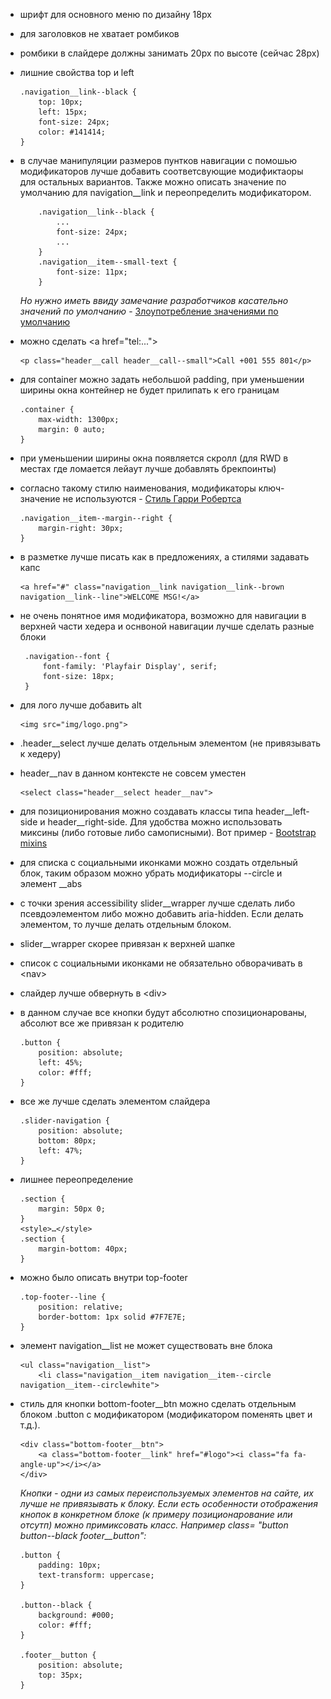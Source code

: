 * шрифт для основного меню по дизайну 18px
* для заголовков не хватает ромбиков
* ромбики в слайдере должны занимать 20px по высоте (сейчас 28px)
* лишние свойства top и left
    ```
    .navigation__link--black {
        top: 10px;
        left: 15px;
        font-size: 24px;
        color: #141414;
    }
    ```
* в случае манипуляции размеров пунтков навигации с помошью модификаторов лучше добавить соответсвующие модификтаоры для остальных вариантов.
Также можно описать значение по умолчанию для navigation__link и переопределить модификатором.
    ```
        .navigation__link--black {
            ...
            font-size: 24px;
            ...
        }
        .navigation__item--small-text {
            font-size: 11px;
        }
    ```

     _Но нужно иметь ввиду замечание разработчиков касательно значений по умолчанию_ - [Злоупотребление значениями по умолчанию](https://ru.bem.info/articles/19-bem-principles/#Злоупотребление-значениями-по-умолчанию)

* можно сделать \<a href="tel:..."></a>
    ```
    <p class="header__call header__call--small">Call +001 555 801</p>
    ```
* для container можно задать небольшой padding, при уменьшении ширины окна контейнер не будет прилипать к его границам
    ```
    .container {
        max-width: 1300px;
        margin: 0 auto;
    }
    ```
* при уменьшении ширины окна появляется скролл (для RWD в местах где ломается лейаут лучше добавлять брекпоинты)
* согласно такому стилю наименования, модификаторы ключ-значение не используются - [Стиль Гарри Робертса](https://ru.bem.info/methodology/naming-convention/#Стиль-Гарри-Робертса)
    ```
    .navigation__item--margin--right {
        margin-right: 30px;
    }
    ```
* в разметке лучше писать как в предложениях, а стилями задавать капс
    ```
    <a href="#" class="navigation__link navigation__link--brown navigation__link--line">WELCOME MSG!</a>
    ```
* не очень понятное имя модификатора, возможно для навигации в верхней части хедера и оснвоной навигации лучше сделать разные блоки
    ```
     .navigation--font {
         font-family: 'Playfair Display', serif;
         font-size: 18px;
     }
    ```
* для лого лучше добавить alt
    ```
    <img src="img/logo.png">
    ```
* .header__select лучше делать отдельным элементом (не привязывать к хедеру)
* header__nav в данном контексте не совсем уместен
    ```
    <select class="header__select header__nav">
    ```
* для позиционирования можно создавать классы типа header__left-side и header__right-side. Для удобства можно использовать миксины (либо готовые либо самописными).
Вот пример - [Bootstrap mixins](https://github.com/twbs/bootstrap/blob/master/less/mixins/grid-framework.less)
* для списка с социальными иконками можно создать отдельный блок, таким образом можно убрать модификаторы --circle и элемент __abs
* с точки зрения accessibility slider__wrapper лучше сделать либо псевдоэлементом либо можно добавить aria-hidden. Если делать элементом, то лучше делать отдельным блоком.
* slider__wrapper скорее привязан к верхней шапке
* список с социальными иконками не обязательно обворачивать в \<nav>
* слайдер лучше обвернуть в \<div>
* в данном случае все кнопки будут абсолютно спозиционарованы, абсолют все же привязан к родителю
    ```
    .button {
        position: absolute;
        left: 45%;
        color: #fff;
    }
    ```
* все же лучше сделать элементом слайдера
    ```
    .slider-navigation {
        position: absolute;
        bottom: 80px;
        left: 47%;
    }
    ```
* лишнее переопределение
    ```
    .section {
        margin: 50px 0;
    }
    <style>…</style>
    .section {
        margin-bottom: 40px;
    }
    ```
* можно было описать внутри top-footer
    ```
    .top-footer--line {
        position: relative;
        border-bottom: 1px solid #7F7E7E;
    }
    ```
* элемент navigation__list не может существовать вне блока
    ```
    <ul class="navigation__list">
        <li class="navigation__item navigation__item--circle navigation__item--circlewhite">
    ```
* стиль для кнопки bottom-footer__btn можно сделать отдельным блоком .button с модификатором (модификатором поменять цвет и т.д.).
    ```
    <div class="bottom-footer__btn">
        <a class="bottom-footer__link" href="#logo"><i class="fa fa-angle-up"></i></a>
    </div>
    ```

    _Кнопки - одни из самых переиспользуемых элементов на сайте, их лучше не привязывать к блоку. Если есть особенности отображения кнопок в конкретном блоке (к примеру позиционарование или отсутп) можно примиксовать класс.
    Например class= "button button--black footer__button":_
    ```
    .button {
        padding: 10px;
        text-transform: uppercase;
    }

    .button--black {
        background: #000;
        color: #fff;
    }

    .footer__button {
        position: absolute;
        top: 35px;
    }
    ```
